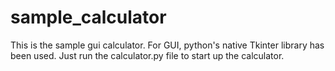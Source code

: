 # sample_calculator

This is the sample gui calculator. For GUI, python's native Tkinter library has been used.
Just run the calculator.py file to start up the calculator.
